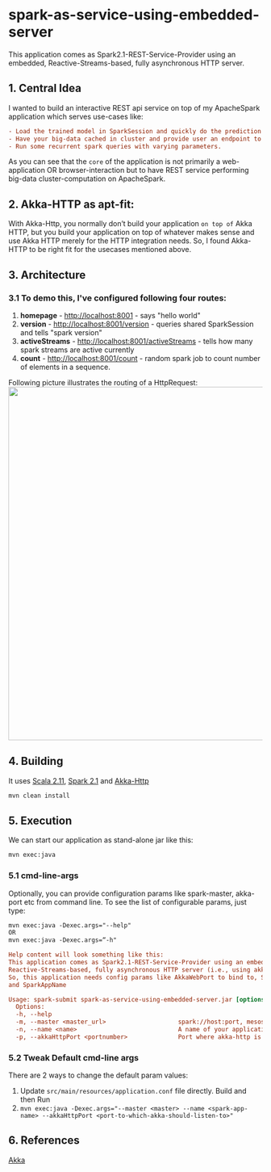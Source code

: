 # spark-as-service-using-embedded-server
This application comes as Spark2.1-REST-Service-Provider using an embedded, Reactive-Streams-based, fully asynchronous HTTP server.

## 1. Central Idea
I wanted to build an interactive REST api service on top of my ApacheSpark application which serves use-cases like:
```ini
- Load the trained model in SparkSession and quickly do the prediction for user given query._
- Have your big-data cached in cluster and provide user an endpoint to query it.
- Run some recurrent spark queries with varying parameters.
```

As you can see that the ```core``` of the application is not primarily a web-application OR browser-interaction but to have REST service performing big-data cluster-computation on ApacheSpark.

## 2. Akka-HTTP as apt-fit:
With Akka-Http, you normally don’t build your application ```on top of``` Akka HTTP, but you build your application on top of whatever makes sense and use Akka HTTP merely for the HTTP integration needs. So, I found Akka-HTTP to be right fit for the usecases mentioned above.

## 3. Architecture
### 3.1 To demo this, I've configured following four routes:
1. **homepage** - [http://localhost:8001](#homepage) - says "hello world"
2. **version** - [http://localhost:8001/version](#version) - queries shared SparkSession and tells "spark version"
3. **activeStreams** - [http://localhost:8001/activeStreams](#activeStreams) - tells how many spark streams are active currently
4. **count** - [http://localhost:8001/count](#count) - random spark job to count number of elements in a sequence.

Following picture illustrates the routing of a HttpRequest:
<img src="https://user-images.githubusercontent.com/22542670/27865894-ee70d42a-61b1-11e7-9595-02b845a9ffae.png" width="700"/>

## 4. Building
It uses [Scala 2.11](#scala), [Spark 2.1](#spark) and [Akka-Http](#akka-http)
```markdown
mvn clean install
```
## 5. Execution
We can start our application as stand-alone jar like this:
```markdown
mvn exec:java
```
### 5.1 cmd-line-args
Optionally, you can provide configuration params like spark-master, akka-port etc from command line. To see the list of configurable params, just type:
```markdown
mvn exec:java -Dexec.args="--help" 
OR 
mvn exec:java -Dexec.args=“-h"
```

```ini
Help content will look something like this:
This application comes as Spark2.1-REST-Service-Provider using an embedded,
Reactive-Streams-based, fully asynchronous HTTP server (i.e., using akka-http).
So, this application needs config params like AkkaWebPort to bind to, SparkMaster
and SparkAppName

Usage: spark-submit spark-as-service-using-embedded-server.jar [options]
  Options:
  -h, --help
  -m, --master <master_url>                    spark://host:port, mesos://host:port, yarn, or local. Default: local
  -n, --name <name>                            A name of your application. Default: SparkAsRestService
  -p, --akkaHttpPort <portnumber>              Port where akka-http is binded. Default: 8001
```
### 5.2 Tweak Default cmd-line args
There are 2 ways to change the default param values:
1. Update ```src/main/resources/application.conf``` file directly. Build and then Run
2. ```mvn exec:java -Dexec.args="--master <master> --name <spark-app-name> --akkaHttpPort <port-to-which-akka-should-listen-to>"```

## 6. References
[Akka](http://doc.akka.io/docs/akka-http/current/scala/http/introduction.html)
